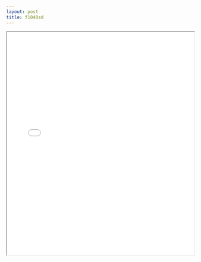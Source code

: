 ```yaml
---
layout: post
title: f1040sd
---
```


<div class="pdf-container">
<iframe src="/ea/assets/pdfs/forms/f1040sd.pdf" height="600" width="100%" allowFullScreen="true"></iframe>
</div>

